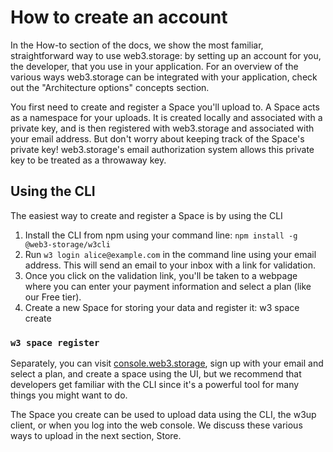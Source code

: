 # How to create an account

In the How-to section of the docs, we show the most familiar, straightforward way to use web3.storage: by setting up an account for you, the developer, that you use in your application. For an overview of the various ways web3.storage can be integrated with your application, check out the "Architecture options" concepts section.

You first need to create and register a Space you'll upload to. A Space acts as a namespace for your uploads. It is created locally and associated with a private key, and is then registered with web3.storage and associated with your email address. But don't worry about keeping track of the Space's private key! web3.storage's email authorization system allows this private key to be treated as a throwaway key.

## Using the CLI

The easiest way to create and register a Space is by using the CLI

1. Install the CLI from npm using your command line: `npm install -g @web3-storage/w3cli`
2. Run `w3 login alice@example.com` in the command line using your email address. This will send an email to your inbox with a link for validation.
3. Once you click on the validation link, you'll be taken to a webpage where you can enter your payment information and select a plan (like our Free tier).
4. Create a new Space for storing your data and register it:
   w3 space create

### `w3 space register`

Separately, you can visit [console.web3.storage](https://console.web3.storage/), sign up with your email and select a plan, and create a space using the UI, but we recommend that developers get familiar with the CLI since it's a powerful tool for many things you might want to do.

The Space you create can be used to upload data using the CLI, the w3up client, or when you log into the web console. We discuss these various ways to upload in the next section, Store.

